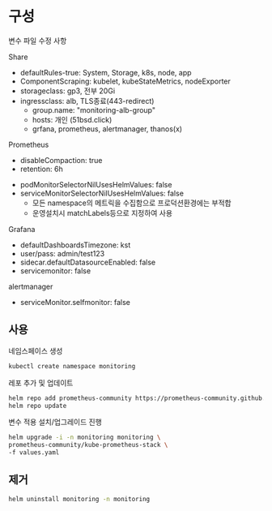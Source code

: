 # 구성

변수 파일 수정 사항

Share

- defaultRules-true: System, Storage, k8s, node, app
- ComponentScraping: kubelet, kubeStateMetrics, nodeExporter
- storageclass: gp3, 전부 20Gi
- ingressclass: alb, TLS종료(443-redirect)
    + group.name: "monitoring-alb-group"
    + hosts: 개인 (51bsd.click)
    + grfana, prometheus, alertmanager, thanos(x)

Prometheus

- disableCompaction: true
- retention: 6h
<!-- - ruleSelectorNilUsesHelmValues: false -->
- podMonitorSelectorNilUsesHelmValues: false
- serviceMonitorSelectorNilUsesHelmValues: false
    + 모든 namespace의 메트릭을 수집함으로 프로덕션환경에는 부적합
    + 운영설치시 matchLabels등으로 지정하여 사용

Grafana

- defaultDashboardsTimezone: kst
- user/pass: admin/test123
- sidecar.defaultDatasourceEnabled: false
- servicemonitor: false

alertmanager

- serviceMonitor.selfmonitor: false

## 사용

네임스페이스 생성

``` bash
kubectl create namespace monitoring
```

레포 추가 및 업데이트

``` bash
helm repo add prometheus-community https://prometheus-community.github.io/helm-charts
helm repo update
```

변수 적용 설치/업그레이드 진행

``` bash
helm upgrade -i -n monitoring monitoring \
prometheus-community/kube-prometheus-stack \
-f values.yaml
```

## 제거

``` bash
helm uninstall monitoring -n monitoring 
```
